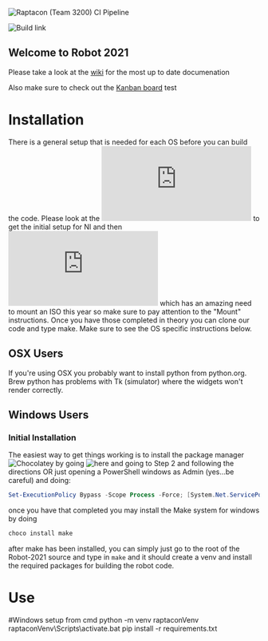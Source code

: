 ![Raptacon (Team 3200) CI Pipeline](https://github.com/Raptacon/Robot-2021/workflows/Raptacon%20(Team%203200)%20CI%20Pipeline/badge.svg)

![Build link](https://github.com/Raptacon/Robot-2021/actions/workflows/robot_ci.yml)

## Welcome to Robot 2021

Please take a look at the [wiki](https://github.com/Raptacon/Robot-2021/wiki) for the most up to date documenation

Also make sure to check out the [Kanban board](https://github.com/Raptacon/Robot-2020/projects/1)
test

# Installation
There is a general setup that is needed for each OS before you can build the code. Please look at the ![FRC Zero to Robot](https://docs.wpilib.org/en/stable/docs/zero-to-robot/step-2/frc-game-tools.html) to get the initial setup for NI and then ![WPILib](https://docs.wpilib.org/en/stable/docs/zero-to-robot/step-2/wpilib-setup.html) which has an amazing need to mount an ISO this year so make sure to pay attention to the "Mount" instructions. Once you have those completed in theory you can clone our code and type make. Make sure to see the OS specific instructions below.

## OSX Users
If you're using OSX you probably want to install python from python.org. Brew python has problems with Tk (simulator) where the widgets won't render correctly.

## Windows Users

### Initial Installation
The easiest way to get things working is to install the package manager ![Chocolatey](https://chocolatey.org/) by going ![here](https://chocolatey.org/install) and going to Step 2 and following the directions OR just opening a PowerShell windows as Admin (yes...be careful) and doing:
```powershell
Set-ExecutionPolicy Bypass -Scope Process -Force; [System.Net.ServicePointManager]::SecurityProtocol = [System.Net.ServicePointManager]::SecurityProtocol -bor 3072; iex ((New-Object System.Net.WebClient).DownloadString('https://chocolatey.org/install.ps1'))
```
once you have that completed you may install the Make system for windows by doing
```powershell
choco install make
```
after make has been installed, you can simply just go to the root of the Robot-2021 source and type in ```make``` and it should create a venv and install the required packages for building the robot code.
# Use
#Windows setup from cmd
python -m venv raptaconVenv
raptaconVenv\Scripts\activate.bat
pip install -r requirements.txt


